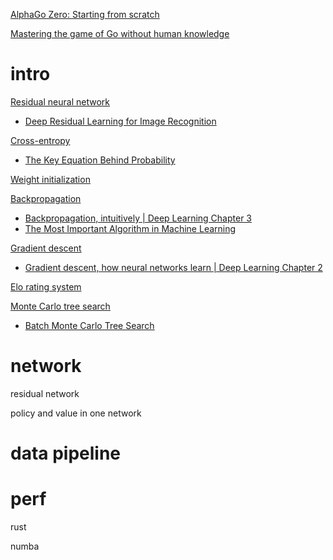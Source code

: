 [AlphaGo Zero: Starting from scratch](https://deepmind.google/discover/blog/alphago-zero-starting-from-scratch/)

[Mastering the game of Go without human knowledge](https://www.nature.com/articles/nature24270.epdf?author_access_token=VJXbVjaSHxFoctQQ4p2k4tRgN0jAjWel9jnR3ZoTv0PVW4gB86EEpGqTRDtpIz-2rmo8-KG06gqVobU5NSCFeHILHcVFUeMsbvwS-lxjqQGg98faovwjxeTUgZAUMnRQ)

# intro
[Residual neural network](https://en.wikipedia.org/wiki/Residual_neural_network)
- [Deep Residual Learning for Image Recognition](https://arxiv.org/abs/1512.03385)

[Cross-entropy](https://en.wikipedia.org/wiki/Cross_entropy)
- [The Key Equation Behind Probability](https://www.youtube.com/watch?v=KHVR587oW8I)

[Weight initialization](https://en.wikipedia.org/wiki/Weight_initialization)

[Backpropagation](https://en.wikipedia.org/wiki/Backpropagation)
- [Backpropagation, intuitively | Deep Learning Chapter 3](https://www.youtube.com/watch?v=Ilg3gGewQ5U)
- [The Most Important Algorithm in Machine Learning](https://www.youtube.com/watch?v=SmZmBKc7Lrs)

[Gradient descent](https://en.wikipedia.org/wiki/Gradient_descent)
- [Gradient descent, how neural networks learn | Deep Learning Chapter 2](https://www.youtube.com/watch?v=IHZwWFHWa-w)

[Elo rating system](https://en.wikipedia.org/wiki/Elo_rating_system)

[Monte Carlo tree search](https://en.wikipedia.org/wiki/Monte_Carlo_tree_search)
- [Batch Monte Carlo Tree Search](https://arxiv.org/abs/2104.04278)

# network
residual network

policy and value in one network

# data pipeline

# perf
rust

numba


